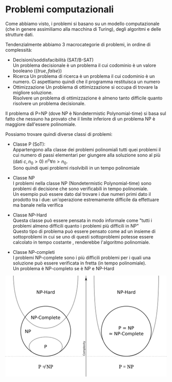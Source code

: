 # Problemi computazionali
<!-- L59 -->

Come abbiamo visto, i problemi si basano su un modello computazionale (che in genere assimiliamo alla macchina di Turing), degli algoritmi e delle strutture dati.  

Tendenzialmente abbiamo 3 macrocategorie di problemi, in ordine di complessità:  

- Decisioni/soddisfacibilità (SAT/B-SAT)  
    Un problema decisionale è un problema il cui codominio è un valore booleano ($\{true, false\}$)
- Ricerca
    Un problema di ricerca è un problema il cui codominio è un numero. Ci aspettiamo quindi che il programma restituisca un numero  
- Ottimizzazione
    Un problema di ottimizzazione si occupa di trovare la migliore soluzione.  
    Risolvere un problema di ottimizzazione è almeno tanto difficile quanto risolvere un problema decisionale.  

Il problema di P=NP (dove NP è Nondetermistic Polynomial-time) si basa sul fatto che nessuno ha provato che il limite inferiore di un problema NP è maggiore dall'essere polinomiale.  

<!-- Time(f(n)) e Space(f(n)) sono gli insiemi dei problemi decisionali risolvibili in tempo e spazio O(f(n)) -->

Possiamo trovare quindi diverse classi di problemi:  

- Classe P (SoT):  
    Appartengono alla classe dei problemi polinomiali tutti quei problemi il cui numero di passi elementari per giungere alla soluzione sono al più (dati $c,n_0 > 0$) $n^c \forall n > n_0$.  
    Sono quindi quei problemi risolvibili in un tempo polinomiale  
    <!--
    $P=U_{c \ge 0} Time(n^c)$  
    $PSpace=U_{c\ge 0} Space(n^c)$  
    $P \subseteq PSpace$  
    $PSpace \subseteq ExpTime$  
    -->
- Classe NP  
    I problemi nella classe NP (Nondetermistic Polynomial-time) sono problemi di decisione che sono verificabili in tempo polinomiale<!-- (da una macchina di Turing)--><!-- o problemi risolvibili da una macchina di Turing non deterministica (che è assimilabile al concetto di [automa non deterministico](../../FdI/linguaggi/?h=determinist#automi-deterministici-e-non) )-->.  
    Un esempio può essere dato dal trovare i due numeri primi dato il prodotto tra i due: un'operazione estremamente difficile da effettuare ma banale nella verifica

- Classe NP-Hard  
    Questa classe può essere pensata in modo informale come "tutti i problemi almeno difficili quanto i problemi più difficili in NP"  
    Questo tipo di problema può essere pensato come ad un insieme di sottoproblemi in cui se uno di questi sottoproblemi potesse essere calcolato in tempo costante <!--(con un oracolo)-->, renderebbe l'algoritmo polinomiale.

- Classe NP-completi  
    I problemi NP-complete sono i più difficili problemi per i quali una soluzione può essere verificata in fretta (in tempo polinomiale).  
    Un problema è NP-completo se è NP e NP-Hard

![](assets/P_np_np-complete_np-hard.svg)

<!--
$P \cap Exptime = \varnothing$, letterali: x,y,z
Espressione congiuntiva: una proposizione espressa come congiunzione di clausole.  
Quantificata: predecuto da quantificati esistenzali ed universali che legano tutte le variabili. 
Certificato: una soluzione per un problema
NP classe di problemi che ammettono certificati verificabili in tempo polinomiale
$P \subseteq NP$  
$NP \subseteq PSpace$
-->